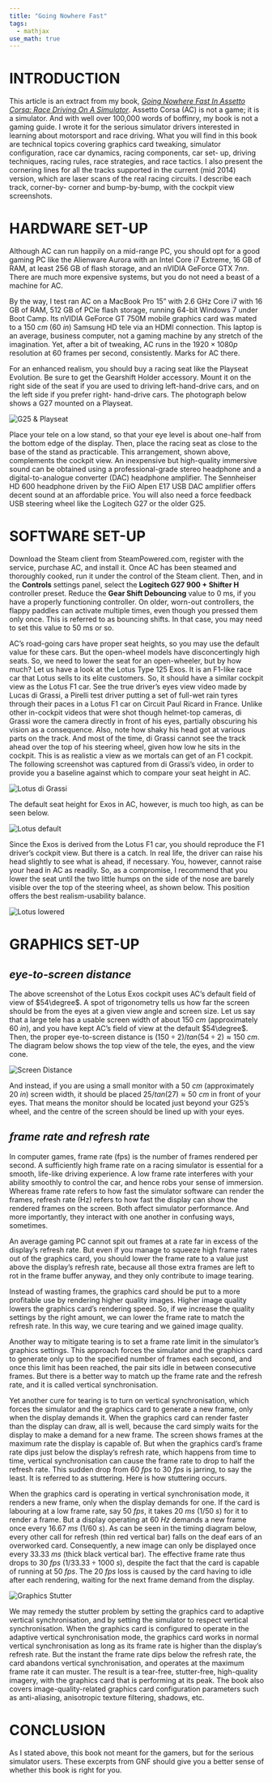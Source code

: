 ```yaml
---
title: "Going Nowhere Fast"
tags:
  - mathjax
use_math: true
---
```


# INTRODUCTION

This article is an extract from my book, *[Going Nowhere Fast In Assetto Corsa: Race Driving On A Simulator](https://www.amazon.com/Going-Nowhere-Assetto-Corsa-2018-01-20-ebook/dp/B00NS918M4/ref=sr_1_4?keywords=amen+zwa&qid=1637678617&qsid=139-4891948-0624130&sr=8-4&sres=B00WNBY3AW%2CB00FRJRAWA%2CB00RJL1GUQ%2CB00NS918M4%2CB007O48QTC%2CB0085P197A%2CB078MFL33P%2CB009Z2H91W%2CB08Q77JRMC%2CB00OFWFV12%2CB075T4VS5F%2CB075T7HYR5%2CB00DJUK8HS%2CB07XYHLQ9C%2CB086PHR52V%2CB075T6BVGZ)*. Assetto Corsa (AC) is not a game; it is a simulator. And with well over 100,000 words of boffinry, my book is not a gaming guide. I wrote it for the serious simulator drivers interested in learning about motorsport and race driving. What you will find in this book are technical topics covering graphics card tweaking, simulator configuration, race car dynamics, racing components, car set- up, driving techniques, racing rules, race strategies, and race tactics. I also present the cornering lines for all the tracks supported in the current (mid 2014) version, which are laser scans of the real racing circuits. I describe each track, corner-by- corner and bump-by-bump, with the cockpit view screenshots.

# HARDWARE SET-UP

Although AC can run happily on a mid-range PC, you should opt for a good gaming PC like the Alienware Aurora with an Intel Core i7 Extreme, 16 GB of RAM, at least 256 GB of flash storage, and an nVIDIA GeForce GTX 7*nn*. There are much more expensive systems, but you do not need a beast of a machine for AC.

By the way, I test ran AC on a MacBook Pro 15” with 2.6 GHz Core i7 with 16 GB of RAM, 512 GB of PCIe flash storage, running 64-bit Windows 7 under Boot Camp. Its nVIDIA GeForce GT 750M mobile graphics card was mated to a $150\ cm$ ($60\ in$) Samsung HD tele via an HDMI connection. This laptop is an average, business computer, not a gaming machine by any stretch of the imagination. Yet, after a bit of tweaking, AC runs in the $1920 × 1080p$ resolution at $60$ frames per second, consistently. Marks for AC there.

For an enhanced realism, you should buy a racing seat like the Playseat Evolution. Be sure to get the Gearshift Holder accessory. Mount it on the right side of the seat if you are used to driving left-hand-drive cars, and on the left side if you prefer right- hand-drive cars. The photograph⁠ below shows a G27 mounted on a Playseat.

![G25 & Playseat](/Users/zwa/Documents/amenzwa.github.io/motorsport/figures/G25-Playseat.jpg)

Place your tele on a low stand, so that your eye level is about one-half from the bottom edge of the display. Then, place the racing seat as close to the base of the stand as practicable. This arrangement, shown above, complements the cockpit view. An inexpensive but high-quality immersive sound can be obtained using a professional-grade stereo headphone and a digital-to-analogue converter (DAC) headphone amplifier. The Sennheiser HD 600 headphone driven by the FiiO Alpen E17 USB DAC amplifier offers decent sound at an affordable price. You will also need a force feedback USB steering wheel like the Logitech G27 or the older G25.

# SOFTWARE SET-UP

Download the Steam client from SteamPowered.com, register with the service, purchase AC, and install it. Once AC has been steamed and thoroughly cooked, run it under the control of the Steam client. Then, and in the **Controls** settings panel, select the **Logitech G27 900 + Shifter H** controller preset. Reduce the **Gear Shift Debouncing** value to 0 ms, if you have a properly functioning controller. On older, worn-out controllers, the flappy paddles can activate multiple times, even though you pressed them only once. This is referred to as bouncing shifts. In that case, you may need to set this value to 50 ms or so.

AC’s road-going cars have proper seat heights, so you may use the default value for these cars. But the open-wheel models have disconcertingly high seats. So, we need to lower the seat for an open-wheeler, but by how much? Let us have a look at the Lotus Type 125 Exos. It is an F1-like race car that Lotus sells to its elite customers. So, it should have a similar cockpit view as the Lotus F1 car. See the true driver’s eyes view video made by Lucas di Grassi, a Pirelli test driver putting a set of full-wet rain tyres through their paces in a Lotus F1 car on Circuit Paul Ricard in France. Unlike other in-cockpit videos that were shot though helmet-top cameras, di Grassi wore the camera directly in front of his eyes, partially obscuring his vision as a consequence. Also, note how shaky his head got at various parts on the track. And most of the time, di Grassi cannot see the track ahead over the top of his steering wheel, given how low he sits in the cockpit. This is as realistic a view as we mortals can get of an F1 cockpit. The following screenshot⁠ was captured from di Grassi’s video, in order to provide you a baseline against which to compare your seat height in AC.

![Lotus di Grassi](/Users/zwa/Documents/amenzwa.github.io/motorsport/figures/viewLotus-diGrassi.jpg)

The default seat height for Exos in AC, however, is much too high, as can be seen below.

![Lotus default](/Users/zwa/Documents/amenzwa.github.io/motorsport/figures/viewExosdefault.jpg)

Since the Exos is derived from the Lotus F1 car, you should reproduce the F1 driver’s cockpit view. But there is a catch. In real life, the driver can raise his head slightly to see what is ahead, if necessary. You, however, cannot raise your head in AC as readily. So, as a compromise, I recommend that you lower the seat until the two little humps on the side of the nose are barely visible over the top of the steering wheel, as shown below. This position offers the best realism-usability balance.

![Lotus lowered](/Users/zwa/Documents/amenzwa.github.io/motorsport/figures/viewExoslowered.jpg)

# GRAPHICS SET-UP

## *eye-to-screen distance*

The above screenshot of the Lotus Exos cockpit uses AC’s default field of view of $54\degree$. A spot of trigonometry tells us how far the screen should be from the eyes at a given view angle and screen size. Let us say that a large tele has a usable screen width of about $150\ cm$ (approximately $60\ in$), and you have kept AC’s field of view at the default $54\degree$. Then, the proper eye-to-screen distance is $(150 ÷ 2) / tan(54 ÷ 2) \approx 150\ cm$. The diagram below shows the top view of the tele, the eyes, and the view cone.

![Screen Distance](./figures/graphicsScreenDistance.jpg)

And instead, if you are using a small monitor with a $50\ cm$ (approximately $20\ in$) screen width, it should be placed $25 / tan(27) \approx 50\ cm$ in front of your eyes. That means the monitor should be located just beyond your G25’s wheel, and the centre of the screen should be lined up with your eyes.

## *frame rate and refresh rate*

In computer games, frame rate (fps) is the number of frames rendered per second. A sufficiently high frame rate on a racing simulator is essential for a smooth, life-like driving experience. A low frame rate interferes with your ability smoothly to control the car, and hence robs your sense of immersion. Whereas frame rate refers to how fast the simulator software can render the frames, refresh rate (Hz) refers to how fast the display can show the rendered frames on the screen. Both affect simulator performance. And more importantly, they interact with one another in confusing ways, sometimes.

An average gaming PC cannot spit out frames at a rate far in excess of the display’s refresh rate. But even if you manage to squeeze high frame rates out of the graphics card, you should lower the frame rate to a value just above the display’s refresh rate, because all those extra frames are left to rot in the frame buffer anyway, and they only contribute to image tearing.

Instead of wasting frames, the graphics card should be put to a more profitable use by rendering higher quality images. Higher image quality lowers the graphics card’s rendering speed. So, if we increase the quality settings by the right amount, we can lower the frame rate to match the refresh rate. In this way, we cure tearing and we gained image quality.

Another way to mitigate tearing is to set a frame rate limit in the simulator’s graphics settings. This approach forces the simulator and the graphics card to generate only up to the specified number of frames each second, and once this limit has been reached, the pair sits idle in between consecutive frames. But there is a better way to match up the frame rate and the refresh rate, and it is called vertical synchronisation.

Yet another cure for tearing is to turn on vertical synchronisation, which forces the simulator and the graphics card to generate a new frame, only when the display demands it. When the graphics card can render faster than the display can draw, all is well, because the card simply waits for the display to make a demand for a new frame. The screen shows frames at the maximum rate the display is capable of. But when the graphics card’s frame rate dips just below the display’s refresh rate, which happens from time to time, vertical synchronisation can cause the frame rate to drop to half the refresh rate. This sudden drop from $60\ fps$ to $30\ fps$ is jarring, to say the least. It is referred to as stuttering. Here is how stuttering occurs.

When the graphics card is operating in vertical synchronisation mode, it renders a new frame, only when the display demands for one. If the card is labouring at a low frame rate, say $50\ fps$, it takes $20\ ms$ ($1 / 50\ s$) for it to render a frame. But a display operating at $60\ Hz$ demands a new frame once every $16.67\ ms$ ($1 / 60\ s$). As can be seen in the timing diagram below, every other call for refresh (thin red vertical bar) falls on the deaf ears of an overworked card. Consequently, a new image can only be displayed once every $33.33\ ms$ (thick black vertical bar). The effective frame rate thus drops to $30\ fps$ ($1 / 33.33 ÷ 1000\ s$), despite the fact that the card is capable of running at $50\ fps$. The $20\ fps$ loss is caused by the card having to idle after each rendering, waiting for the next frame demand from the display.

![Graphics Stutter](./figures/graphicsStutter.jpg)

We may remedy the stutter problem by setting the graphics card to adaptive vertical synchronisation, and by setting the simulator to respect vertical synchronisation. When the graphics card is configured to operate in the adaptive vertical synchronisation mode, the graphics card works in normal vertical synchronisation as long as its frame rate is higher than the display’s refresh rate. But the instant the frame rate dips below the refresh rate, the card abandons vertical synchronisation, and operates at the maximum frame rate it can muster. The result is a tear-free, stutter-free, high-quality imagery, with the graphics card that is performing at its peak. The book also covers image-quality-related graphics card configuration parameters such as anti-aliasing, anisotropic texture filtering, shadows, etc.

# CONCLUSION

As I stated above, this book not meant for the gamers, but for the serious simulator users. These excerpts from GNF should give you a better sense of whether this book is right for you.
